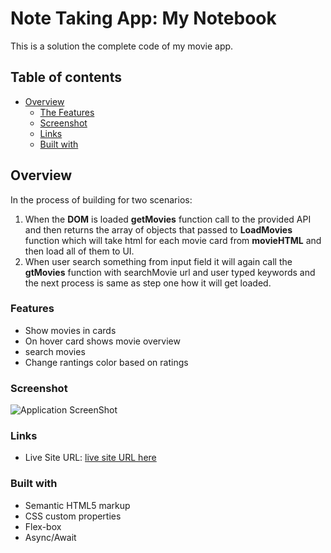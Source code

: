 # Note Taking App: My Notebook

This is a solution the complete code of my movie app.

## Table of contents

  - [Overview](#overview)
    - [The Features](#Features)
    - [Screenshot](#screenshot)
    - [Links](#links)
    - [Built with](#built-with)

## Overview

In the process of building for two scenarios:
1. When the **DOM** is loaded **getMovies** function call to the provided API and then returns the array of objects that passed to **LoadMovies** function which will take html for each movie card from **movieHTML** and then load all of them to UI.
2. When user search something from input field it will again call the **gtMovies** function with searchMovie url and user typed keywords and the next process is same as step one how it will get loaded.
  

### Features 

- Show movies in cards
- On hover card shows movie overview
- search movies
- Change rantings color based on ratings


### Screenshot

![Application ScreenShot](./screencapture.png)

### Links

- Live Site URL: [live site URL here](https://shahabbukhari.github.io/DevNation/08%20-%20Movie%20App/index.html)

### Built with
- Semantic HTML5 markup
- CSS custom properties
- Flex-box
- Async/Await 
